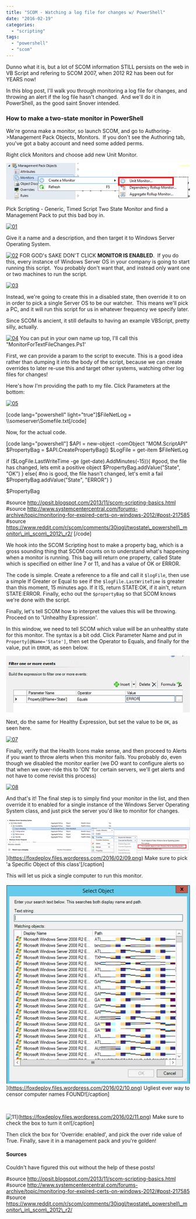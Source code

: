 ```yaml
---
title: "SCOM - Watching a log file for changes w/ PowerShell"
date: "2016-02-19"
categories: 
  - "scripting"
tags: 
  - "powershell"
  - "scom"
---
```


Dunno what it is, but a lot of SCOM information STILL persists on the web in VB Script and refering to SCOM 2007, when 2012 R2 has been out for YEARS now!

In this blog post, I'll walk you through monitoring a log file for changes, and throwing an alert if the log file hasn't changed.  And we'll do it in PowerShell, as the good saint Snover intended.

### How to make a two-state monitor in PowerShell

We're gonna make a monitor, so launch SCOM, and go to Authoring->Management Pack Objects, Monitors.  If you don't see the Authoring tab, you've got a baby account and need some added perms.

Right click Monitors and choose add new Unit Monitor.

[![00](images/00.png)](https://foxdeploy.files.wordpress.com/2016/02/00.png)

Pick Scripting - Generic, Timed Script Two State Monitor and find a Management Pack to put this bad boy in.

[![01](https://foxdeploy.files.wordpress.com/2016/02/01.png?w=440)](https://foxdeploy.files.wordpress.com/2016/02/01.png)

Give it a name and a description, and then target it to Windows Server Operating System.

[![02](https://foxdeploy.files.wordpress.com/2016/02/02.png?w=636)](https://foxdeploy.files.wordpress.com/2016/02/02.png) FOR GOD's SAKE DON'T CLICK **MONITOR IS ENABLED**.  If you do this, every instance of Windows Server OS in your company is going to start running this script.  You probably don't want that, and instead only want one or two machines to run the script.

[![03](https://foxdeploy.files.wordpress.com/2016/02/03.png?w=561)](https://foxdeploy.files.wordpress.com/2016/02/03.png)

Instead, we're going to create this in a disabled state, then override it to on in order to pick a single Server OS to be our watcher.  This means we'll pick a PC, and it will run this script for us in whatever frequency we specify later.

Since SCOM is ancient, it still defaults to having an example VBScript, pretty silly, actually.

[![04](https://foxdeploy.files.wordpress.com/2016/02/04.png?w=636)](https://foxdeploy.files.wordpress.com/2016/02/04.png) You can put in your own name up top, I'll call this "MonitorForTextFileChanges.Ps1'

First, we can provide a param to the script to execute. This is a good idea rather than dumping it into the body of the script, because we can create overrides to later re-use this and target other systems, watching other log files for changes!

Here's how I'm providing the path to my file. Click Parameters at the bottom:

[![05](https://foxdeploy.files.wordpress.com/2016/02/05.png?w=352)](https://foxdeploy.files.wordpress.com/2016/02/05.png)

\[code lang="powershell" light="true"\]$FileNetLog = \\\\someserver\\Somefile.txt\[/code\]

Now, for the actual code.

\[code lang="powershell"\] $API = new-object -comObject "MOM.ScriptAPI" $PropertyBag = $API.CreatePropertyBag() $LogFile = get-item $FileNetLog

if ($LogFile.LastWriteTime -ge (get-date).AddMinutes(-15)){ #good, the file has changed, lets emit a positive object $PropertyBag.addValue("State", "OK") } else{ #no is good, the file hasn't changed, let's emit a fail $PropertyBag.addValue("State", "ERROR") }

$PropertyBag

#source http://opsit.blogspot.com/2013/11/scom-scripting-basics.html #source http://www.systemcentercentral.com/forums-archive/topic/monitoring-for-expired-certs-on-windows-2012/#post-217585 #source https://www.reddit.com/r/scom/comments/30iqgl/twostate\_powershell\_monitor\_in\_scom\_2012\_r2/ \[/code\]

We hook into the SCOM Scripting host to make a property bag, which is a gross sounding thing that SCOM counts on to understand what's happening when a monitor is running. This bag will return one property, called State which is specified on either line 7 or 11, and has a value of OK or ERROR.

The code is simple. Create a reference to a file and call it `$logFile`, then use a simple If Greater or Equal to see if the `$logFile.LastWriteTime` is greater than this moment, 15 minutes ago. If it IS, return STATE:OK, if it ain't, return STATE:ERROR. Finally, echo out the `$propertyBag` so that SCOM knows we're done with the script.

Finally, let's tell SCOM how to interpret the values this will be throwing. Proceed on to 'Unhealthy Expression'.

In this window, we need to tell SCOM which value will be an unhealthy state for this monitor. The syntax is a bit odd. Click Parameter Name and put in `Property[@Name='State']`, then set the Operator to Equals, and finally for the value, put in `ERROR`, as seen below.

[![06](images/06.png)](https://foxdeploy.files.wordpress.com/2016/02/06.png)

Next, do the same for Healthy Expression, but set the value to be `OK`, as seen here.

[![07](https://foxdeploy.files.wordpress.com/2016/02/07.png?w=636)](https://foxdeploy.files.wordpress.com/2016/02/07.png)

Finally, verify that the Health Icons make sense, and then proceed to Alerts if you want to throw alerts when this monitor fails. You probably do, even though we disabled the monitor earlier (we DO want to configure alerts so that when we over-ride this to 'ON' for certain servers, we'll get alerts and not have to come revisit this process)

[![08](https://foxdeploy.files.wordpress.com/2016/02/08.png?w=636)](https://foxdeploy.files.wordpress.com/2016/02/08.png)

And that's it! The final step is to simply find your monitor in the list, and then override it to enabled for a single instance of the Windows Server Operating System class, and just pick the server you'd like to monitor for changes.

![09](images/09.png)](https://foxdeploy.files.wordpress.com/2016/02/09.png) Make sure to pick 'a Specific Object of this class'\[/caption\]

This will let us pick a single computer to run this monitor.

![Ugliest ever way to censor computer names FOUND!](images/10.png)](https://foxdeploy.files.wordpress.com/2016/02/10.png) Ugliest ever way to censor computer names FOUND!\[/caption\]

 

![11](https://foxdeploy.files.wordpress.com/2016/02/11.png?w=636)](https://foxdeploy.files.wordpress.com/2016/02/11.png) Make sure to check the box to turn it on!\[/caption\]

Then click the box for 'Override: enabled', and pick the over ride value of True. Finally, save it in a management pack and you're golden!

#### Sources

Couldn't have figured this out without the help of these posts!

#source http://opsit.blogspot.com/2013/11/scom-scripting-basics.html #source http://www.systemcentercentral.com/forums-archive/topic/monitoring-for-expired-certs-on-windows-2012/#post-217585 #source https://www.reddit.com/r/scom/comments/30iqgl/twostate\_powershell\_monitor\_in\_scom\_2012\_r2/
